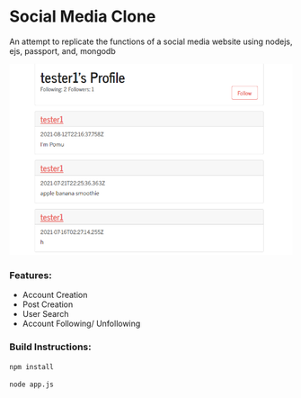# Social Media Clone

An attempt to replicate the functions of a social media website using nodejs, ejs, passport, and, mongodb

![alt text](https://raw.githubusercontent.com/justsch/SocialMediaClone/main/screenshots/screenshot.png)

### Features:
  - Account Creation
  - Post Creation
  - User Search
  - Account Following/ Unfollowing


### Build Instructions:

```bash
npm install
```

```bash
node app.js
```